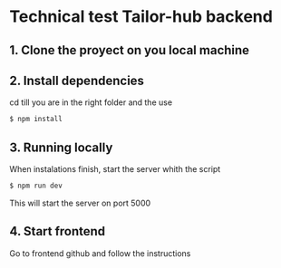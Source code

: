 # Technical test Tailor-hub backend

## 1. Clone the proyect on you local machine

## 2. Install dependencies 
cd till you are in the right folder and the use 
```bash
$ npm install
```

## 3. Running locally
When instalations finish, start the server whith the script
```bash
$ npm run dev
```

This will start the server on port 5000

## 4. Start frontend

Go to frontend github and follow the instructions
